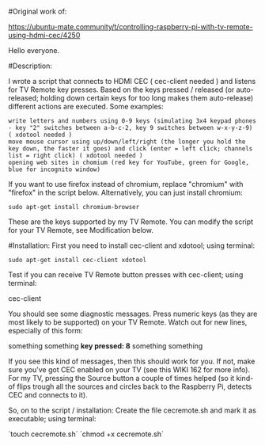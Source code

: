 #Original work of:

https://ubuntu-mate.community/t/controlling-raspberry-pi-with-tv-remote-using-hdmi-cec/4250

Hello everyone.

#Description:

I wrote a script that connects to HDMI CEC ( cec-client needed ) and listens for TV Remote key presses. Based on the keys pressed / released (or auto-released; holding down certain keys for too long makes them auto-release) different actions are executed. Some examples:

    write letters and numbers using 0-9 keys (simulating 3x4 keypad phones - key "2" switches between a-b-c-2, key 9 switches between w-x-y-z-9) ( xdotool needed )
    move mouse cursor using up/down/left/right (the longer you hold the key down, the faster it goes) and click (enter = left click; channels list = right click) ( xdotool needed )
    opening web sites in chomium (red key for YouTube, green for Google, blue for incognito window)

If you want to use firefox instead of chromium, replace "chromium" with "firefox" in the script below.
Alternatively, you can just install chromium:

`sudo apt-get install chromium-browser`

These are the keys supported by my TV Remote. You can modify the script for your TV Remote, see Modification below.

#Installation:
First you need to install cec-client and xdotool; using terminal:

`sudo apt-get install cec-client xdotool`

Test if you can receive TV Remote button presses with cec-client; using terminal:

cec-client

You should see some diagnostic messages. Press numeric keys (as they are most likely to be supported) on your TV Remote. Watch out for new lines, especially of this form:

something something **key pressed: 8** something something

If you see this kind of messages, then this should work for you.
If not, make sure you've got CEC enabled on your TV (see this WIKI 162 for more info).
For my TV, pressing the Source button a couple of times helped (so it kind-of flips trough all the sources and circles back to the Raspberry Pi, detects CEC and connects to it).

So, on to the script / installation:
Create the file cecremote.sh and mark it as executable; using terminal:

´touch cecremote.sh´
´chmod +x cecremote.sh´

